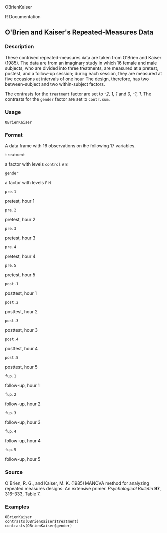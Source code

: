 OBrienKaiser

R Documentation

## O'Brien and Kaiser's Repeated-Measures Data

### Description

These contrived repeated-measures data are taken from O'Brien and Kaiser
(1985). The data are from an imaginary study in which 16 female and male
subjects, who are divided into three treatments, are measured at a pretest,
postest, and a follow-up session; during each session, they are measured at
five occasions at intervals of one hour. The design, therefore, has two
between-subject and two within-subject factors.

The contrasts for the `treatment` factor are set to _-2, 1, 1_ and _0, -1, 1_.
The contrasts for the `gender` factor are set to `contr.sum`.

### Usage

    OBrienKaiser

### Format

A data frame with 16 observations on the following 17 variables.

`treatment`

a factor with levels `control` `A` `B`

`gender`

a factor with levels `F` `M`

`pre.1`

pretest, hour 1

`pre.2`

pretest, hour 2

`pre.3`

pretest, hour 3

`pre.4`

pretest, hour 4

`pre.5`

pretest, hour 5

`post.1`

posttest, hour 1

`post.2`

posttest, hour 2

`post.3`

posttest, hour 3

`post.4`

posttest, hour 4

`post.5`

posttest, hour 5

`fup.1`

follow-up, hour 1

`fup.2`

follow-up, hour 2

`fup.3`

follow-up, hour 3

`fup.4`

follow-up, hour 4

`fup.5`

follow-up, hour 5

### Source

O'Brien, R. G., and Kaiser, M. K. (1985) MANOVA method for analyzing repeated
measures designs: An extensive primer. _Psychological Bulletin_ **97**,
316–333, Table 7.

### Examples

    
    OBrienKaiser
    contrasts(OBrienKaiser$treatment)
    contrasts(OBrienKaiser$gender)

